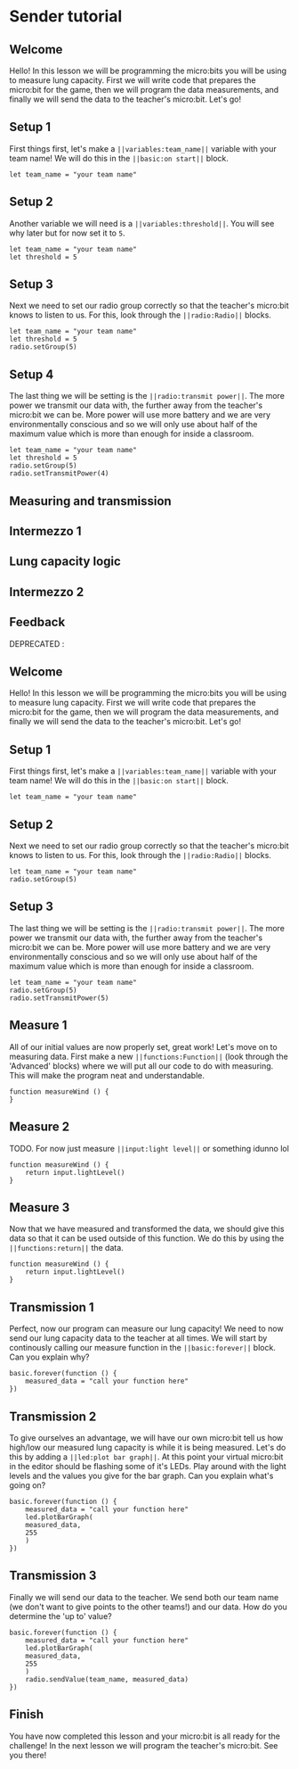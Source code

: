 # Sender tutorial

## Welcome

Hello! In this lesson we will be programming the micro:bits you will be using to measure lung capacity. 
First we will write code that prepares the micro:bit for the game, then we will program the data measurements, and finally we will send the data to the teacher's micro:bit.
Let's go!

## Setup 1

First things first, let's make a ``||variables:team_name||`` variable with your team name! We will do this in the ``||basic:on start||`` block.

```blocks
let team_name = "your team name"
```

## Setup 2

Another variable we will need is a ``||variables:threshold||``. You will see why later but for now set it to `5`.

```blocks
let team_name = "your team name"
let threshold = 5
```

## Setup 3

Next we need to set our radio group correctly so that the teacher's micro:bit knows to listen to us.
For this, look through the ``||radio:Radio||`` blocks.

```blocks
let team_name = "your team name"
let threshold = 5
radio.setGroup(5)
```

## Setup 4

The last thing we will be setting is the ``||radio:transmit power||``. 
The more power we transmit our data with, the further away from the teacher's micro:bit we can be. 
More power will use more battery and we are very environmentally conscious and so we will only use about half of the maximum value which is more than enough for inside a classroom.

```blocks
let team_name = "your team name"
let threshold = 5
radio.setGroup(5)
radio.setTransmitPower(4)
```

## Measuring and transmission

## Intermezzo 1

## Lung capacity logic

## Intermezzo 2

## Feedback

DEPRECATED : 

## Welcome

Hello! In this lesson we will be programming the micro:bits you will be using to measure lung capacity. 
First we will write code that prepares the micro:bit for the game, then we will program the data measurements, and finally we will send the data to the teacher's micro:bit.
Let's go!

## Setup 1

First things first, let's make a ``||variables:team_name||`` variable with your team name! We will do this in the ``||basic:on start||`` block.

```blocks
let team_name = "your team name"
```

## Setup 2

Next we need to set our radio group correctly so that the teacher's micro:bit knows to listen to us.
For this, look through the ``||radio:Radio||`` blocks.

```blocks
let team_name = "your team name"
radio.setGroup(5)
```

## Setup 3

The last thing we will be setting is the ``||radio:transmit power||``. 
The more power we transmit our data with, the further away from the teacher's micro:bit we can be. 
More power will use more battery and we are very environmentally conscious and so we will only use about half of the maximum value which is more than enough for inside a classroom.

```blocks
let team_name = "your team name"
radio.setGroup(5)
radio.setTransmitPower(5)
```

## Measure 1

All of our initial values are now properly set, great work! 
Let's move on to measuring data. 
First make a new ``||functions:Function||`` (look through the 'Advanced' blocks) where we will put all our code to do with measuring.
This will make the program neat and understandable.

```blocks
function measureWind () {
}
```

## Measure 2

TODO. For now just measure ``||input:light level||`` or something idunno lol 

```blocks
function measureWind () {
    return input.lightLevel()
}
```

## Measure 3

Now that we have measured and transformed the data, we should give this data so that it can be used outside of this function.
We do this by using the ``||functions:return||`` the data.

```blocks
function measureWind () {
    return input.lightLevel()
}
```

## Transmission 1

Perfect, now our program can measure our lung capacity!
We need to now send our lung capacity data to the teacher at all times.
We will start by continously calling our measure function in the 
``||basic:forever||`` block. Can you explain why?

```blocks
basic.forever(function () {
    measured_data = "call your function here"
})
```

## Transmission 2

To give ourselves an advantage, we will have our own micro:bit tell us how high/low our measured lung capacity is while it is being measured.
Let's do this by adding a ``||led:plot bar graph||``. 
At this point your virtual micro:bit in the editor should be flashing some of it's LEDs. 
Play around with the light levels and the values you give for the bar graph. Can you explain what's going on?

```blocks
basic.forever(function () {
    measured_data = "call your function here"
    led.plotBarGraph(
    measured_data,
    255
    )
})
```

## Transmission 3

Finally we will send our data to the teacher.
We send both our team name (we don't want to give points to the other teams!) and our data.
How do you determine the 'up to' value?

```blocks
basic.forever(function () {
    measured_data = "call your function here"
    led.plotBarGraph(
    measured_data,
    255
    )
    radio.sendValue(team_name, measured_data)
})
```

## Finish

You have now completed this lesson and your micro:bit is all ready for the challenge! 
In the next lesson we will program the teacher's micro:bit. See you there!

<script src="https://makecode.com/gh-pages-embed.js"></script><script>makeCodeRender("{{ site.makecode.home_url }}", "{{ site.github.owner_name }}/{{ site.github.repository_name }}");</script>
